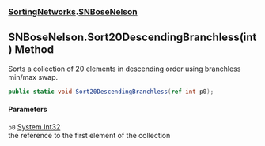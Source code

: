 ### [SortingNetworks](SortingNetworks.md 'SortingNetworks').[SNBoseNelson](SortingNetworks_SNBoseNelson.md 'SortingNetworks.SNBoseNelson')
## SNBoseNelson.Sort20DescendingBranchless(int) Method
Sorts a collection of 20 elements in descending order using branchless min/max swap.  
```csharp
public static void Sort20DescendingBranchless(ref int p0);
```
#### Parameters
<a name='SortingNetworks_SNBoseNelson_Sort20DescendingBranchless(int)_p0'></a>
`p0` [System.Int32](https://docs.microsoft.com/en-us/dotnet/api/System.Int32 'System.Int32')  
the reference to the first element of the collection
  
